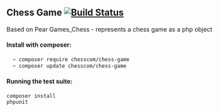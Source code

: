 ## Chess Game [![Build Status](https://travis-ci.org/ChessCom/Chess-Game.png?branch=develop)](https://travis-ci.org/ChessCom/Chess-Game)

Based on Pear Games_Chess - represents a chess game as a php object

#### Install with composer:

```sh
  ~ composer require chesscom/chess-game
  ~ composer update chesscom/chess-game
```

#### Running the test suite:

```
composer install
phpunit
```

